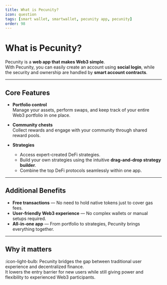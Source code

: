 ```yaml
---
title: What is Pecunity?
icon: question
tags: [smart wallet, smartwallet, pecunity app, pecunity]
order: 98
---
```


# What is Pecunity?

Pecunity is a **web app that makes Web3 simple**.  
With Pecunity, you can easily create an account using **social login**, while the security and ownership are handled by **smart account contracts**.

---

## Core Features

- **Portfolio control**  
  Manage your assets, perform swaps, and keep track of your entire Web3 portfolio in one place.

- **Community chests**  
  Collect rewards and engage with your community through shared reward pools.

- **Strategies**
  - Access expert-created DeFi strategies.
  - Build your own strategies using the intuitive **drag-and-drop strategy builder**.
  - Combine the top DeFi protocols seamlessly within one app.

---

## Additional Benefits

- **Free transactions** — No need to hold native tokens just to cover gas fees.
- **User-friendly Web3 experience** — No complex wallets or manual setups required.
- **All-in-one app** — From portfolio to strategies, Pecunity brings everything together.

---

## Why it matters

:icon-light-bulb: Pecunity bridges the gap between traditional user experience and decentralized finance.  
It lowers the entry barrier for new users while still giving power and flexibility to experienced Web3 participants.
